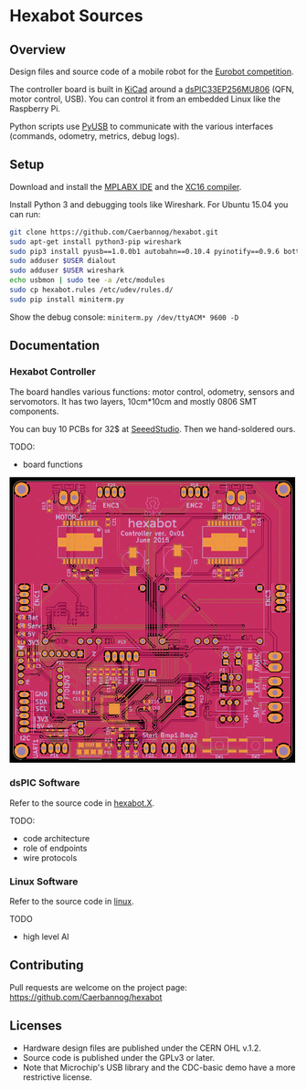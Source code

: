 Hexabot Sources
===============

Overview
--------
Design files and source code of a mobile robot for the [Eurobot competition](http://www.eurobot.org/).

The controller board is built in [KiCad](http://www.kicad-pcb.org/)
around a [dsPIC33EP256MU806](https://www.microchip.com/products/dsPIC33EP256MU806) (QFN, motor control, USB).
You can control it from an embedded Linux like the Raspberry Pi.

Python scripts use [PyUSB](https://walac.github.io/pyusb/) to communicate with the various interfaces (commands, odometry, metrics, debug logs).

Setup
-----
Download and install the [MPLABX IDE](http://www.microchip.com/mplabx/) and the [XC16 compiler](http://www.microchip.com/compilers/).

Install Python 3 and debugging tools like Wireshark.
For Ubuntu 15.04 you can run:
```bash
git clone https://github.com/Caerbannog/hexabot.git
sudo apt-get install python3-pip wireshark
sudo pip3 install pyusb==1.0.0b1 autobahn==0.10.4 pyinotify==0.9.6 bottle==0.12.8
sudo adduser $USER dialout
sudo adduser $USER wireshark
echo usbmon | sudo tee -a /etc/modules
sudo cp hexabot.rules /etc/udev/rules.d/
sudo pip install miniterm.py
```

Show the debug console:
`miniterm.py /dev/ttyACM* 9600 -D`

Documentation
-------------
### Hexabot Controller ###
The board handles various functions: motor control, odometry, sensors and servomotors.
It has two layers, 10cm*10cm and mostly 0806 SMT components.

You can buy 10 PCBs for 32$ at [SeeedStudio](http://www.seeedstudio.com/service/index.php?r=pcb).
Then we hand-soldered ours.

TODO:

- board functions

![Layout v1](kicad/v1-layout.png)

### dsPIC Software ###
Refer to the source code in [hexabot.X](hexabot.X/).

TODO:

- code architecture
- role of endpoints
- wire protocols

### Linux Software ###
Refer to the source code in [linux](linux/).

TODO

- high level AI

Contributing
------------
Pull requests are welcome on the project page:
<https://github.com/Caerbannog/hexabot>

Licenses
--------
- Hardware design files are published under the CERN OHL v.1.2.
- Source code is published under the GPLv3 or later.
- Note that Microchip's USB library and the CDC-basic demo have a more restrictive license.
